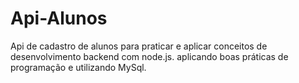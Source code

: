 # Api-Alunos
Api de cadastro de alunos para praticar e aplicar conceitos de desenvolvimento backend com node.js. aplicando boas práticas de programação e utilizando MySql.
